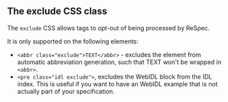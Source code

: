 ## The exclude CSS class

The `exclude` CSS allows tags to opt-out of being processed by ReSpec. 

It is only supported on the following elements:

 * `<abbr class="exclude">TEXT</abbr>` - excludes the element from automatic abbreviation generation, such that TEXT won't be wrapped in `<abbr>`. 
 * `<pre class="idl exclude">`, excludes the WebIDL block from the IDL index. This is useful if you want to have an WebIDL example that is not actually part of your specification.
  

